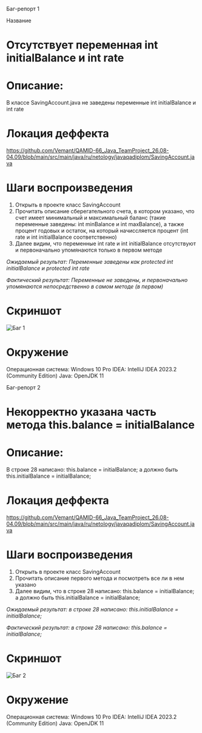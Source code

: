 Баг-репорт 1

Название 
# Отсутствует переменная int initialBalance и int rate

# Описание:
В классе SavingAccount.java не заведены переменные int initialBalance и int rate

# Локация деффекта
https://github.com/Vemant/QAMID-66_Java_TeamProject_26.08-04.09/blob/main/src/main/java/ru/netology/javaqadiplom/SavingAccount.java

# Шаги воспроизведения
1. Открыть в проекте класс SavingAccount
2. Прочитать описание сберегательного счета, в котором указано, что счет имеет минимальный и максимальный баланс (такие переменные заведены: int minBalance и int maxBalance), а также процент годовых и остаток, на который начиссляется процент (int rate и int initialBalance соответственно)
3. Далее видим, что переменные int rate и int initialBalance отсутствуют и первоначально упомянаются только в первом методе

   
*Ожидаемый результат: Переменные заведены как protected int initialBalance и protected int rate*

*Фактический результат: Переменные не заведены, и первоначально упомянаются непосредственно в самом методе (в первом)*

# Скриншот
![Баг 1](https://github.com/SofiaKoVRN/AI_12/assets/136505508/ce0f473b-4074-4aea-a7b4-da25ba2f22bf)



# Окружение
Операционная система: Windows 10 Pro
IDEA: IntelliJ IDEA 2023.2 (Community Edition)
Java: OpenJDK 11



Баг-репорт 2

# Некорректно указана часть метода this.balance = initialBalance

# Описание:
В строке 28 написано: this.balance = initialBalance; а должно быть this.initialBalance = initialBalance;

# Локация деффекта
https://github.com/Vemant/QAMID-66_Java_TeamProject_26.08-04.09/blob/main/src/main/java/ru/netology/javaqadiplom/SavingAccount.java

# Шаги воспроизведения
1. Открыть в проекте класс SavingAccount
2. Прочитать описание первого метода и посмотреть все ли в нем указано
3. Далее видим, что в строке 28 написано: this.balance = initialBalance; а должно быть this.initialBalance = initialBalance;

   
*Ожидаемый результат: в строке 28 написано: this.initialBalance = initialBalance;*

*Фактический результат: в строке 28 написано: this.balance = initialBalance;*

# Скриншот
![Баг 2](https://github.com/SofiaKoVRN/AI_12/assets/136505508/7b950c42-deb9-4f46-b8ea-fd3b75601edf)


# Окружение
Операционная система: Windows 10 Pro
IDEA: IntelliJ IDEA 2023.2 (Community Edition)
Java: OpenJDK 11
